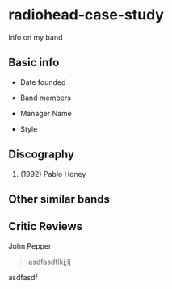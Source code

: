 # radiohead-case-study
 Info on my band


 ## Basic info

 * Date founded

 * Band members

 * Manager Name

 * Style


 ## Discography

 1. (1992) Pablo Honey

 ## Other similar bands

 ## Critic Reviews

 John Pepper

 > asdfasdflkj;lj

 asdfasdf


